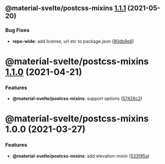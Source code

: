 ## @material-svelte/postcss-mixins [1.1.1](https://github.com/material-svelte/material-svelte/compare/@material-svelte/postcss-mixins@1.1.0...@material-svelte/postcss-mixins@1.1.1) (2021-05-20)


### Bug Fixes

* **repo-wide:** add license, url etc to package.json ([80db9e6](https://github.com/material-svelte/material-svelte/commit/80db9e6d4258331e5847d5d30f9252b4d972fd9b))

# @material-svelte/postcss-mixins [1.1.0](https://github.com/material-svelte/material-svelte/compare/@material-svelte/postcss-mixins@1.0.0...@material-svelte/postcss-mixins@1.1.0) (2021-04-21)


### Features

* **@material-svelte/postcss-mixins:** support options ([57426c2](https://github.com/material-svelte/material-svelte/commit/57426c23fb61a927133be76b70810d9b83210a61))

# @material-svelte/postcss-mixins 1.0.0 (2021-03-27)


### Features

* **@material-svelte/postcss-mixins:** add elevation-mixin ([533f95a](https://github.com/material-svelte/material-svelte/commit/533f95a122e9a1f6d581410ee39d887690bbdaf3))
